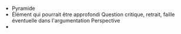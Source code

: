 - Pyramide
- Élément qui pourrait être approfondi
  Question critique, retrait, faille éventuelle dans l'argumentation
  Perspective
-